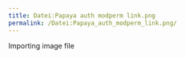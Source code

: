 ```yaml
---
title: Datei:Papaya auth modperm link.png
permalink: /Datei:Papaya_auth_modperm_link.png/
---
```


Importing image file